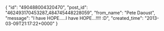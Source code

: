  {
   "id": "490488004320470",
   "post_id": "462493170453287_484745448228059",
   "from_name": "Pete Daoust",
   "message": "I have HOPE.....I have HOPE...!!!! :D",
   "created_time": "2013-03-09T21:17:22+0000"
 }
